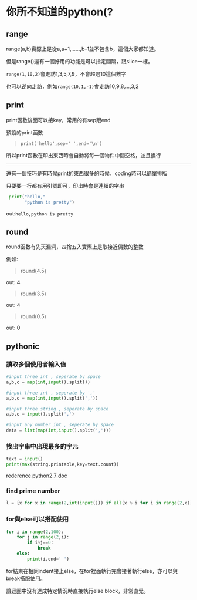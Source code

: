
# 你所不知道的python(?

## range

range(a,b)實際上是從a,a+1,......,b-1並不包含b，這個大家都知道。

但是range()還有一個好用的功能是可以指定間隔，跟slice一樣。

`range(1,10,2)`會走訪1,3,5,7,9，不會超過10這個數字

也可以逆向走訪，例如`range(10,1,-1)`會走訪10,9,8,...,3,2

## print

print函數後面可以接key，常用的有sep跟end

預設的print函數

> `print('hello',sep=' ',end='\n')`

所以print函數在印出東西時會自動將每一個物件中間空格，並且換行

- - -

還有一個技巧是有時候print的東西很多的時候，coding時可以簡單排版

只要要一行都有用引號即可，印出時會是連續的字串

```python
 print("hello,"
       "python is pretty")
```

out:`hello,python is pretty`

## round

round函數有先天漏洞，四捨五入實際上是取接近偶數的整數

例如:

> round(4.5)

out: 4

> round(3.5)

out: 4

> round(0.5)

out: 0

## pythonic

### 讀取多個使用者輸入值

```python
#input three int , seperate by space
a,b,c = map(int,input().split())

#input three int , seperate by ','
a,b,c = map(int,input().split(','))

#input three string , seperate by space
a,b,c = input().split(',')

#input any number int , seperate by space
data = list(map(int,input().split(',')))
```
### 找出字串中出現最多的字元

```python
text = input()
print(max(string.printable,key=text.count))
```

[rederence python2.7 doc](https://docs.python.org/2/library/string.html)

### find prime number

```python
l = [x for x in range(2,int(input())) if all(x % i for i in range(2,x))]
```

### for與else可以搭配使用

```python
for i in range(2,100):
    for j in range(2,i):
        if i%j==0:
            break
    else:
        print(i,end=' ')
```

for結束在相同indent接上else，在for裡面執行完會接著執行else，亦可以與break搭配使用。

讓迴圈中沒有達成特定情況時直接執行else block，非常直覺。
